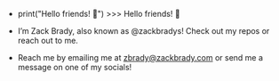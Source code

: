 - print("Hello friends! 👋") >>> Hello friends! 👋

- I’m Zack Brady, also known as @zackbradys! Check out my repos or reach out to me.

- Reach me by emailing me at [zbrady@zackbrady.com](mailto:zbrady@zackbrady.com) or send me a message on one of my socials!

<!---
zackbradys/zackbradys is a ✨ special ✨ repository because its `README.md` (this file) appears on your GitHub profile.
You can click the Preview link to take a look at your changes.
--->
